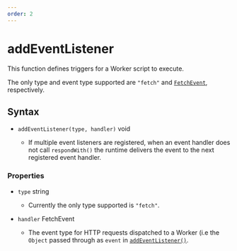 ```yaml
---
order: 2
---
```


# addEventListener

This function defines triggers for a Worker script to execute.

The only type and event type supported are `"fetch"` and [`FetchEvent`](/reference/runtime-apis/fetch-event), respectively.

## Syntax

<Definitions>

- <Code>addEventListener(type, handler)</Code> <Type>void</Type>

  - If multiple event listeners are registered, when an event handler does not call `respondWith()` the runtime delivers the event to the next registered event handler.

</Definitions>

### Properties

<Definitions>

- `type` <Type>string</Type>
  - Currently the only type supported is `"fetch"`.

- `handler` <TypeLink href="/reference/runtime-apis/fetch-event">FetchEvent</TypeLink>
  - The event type for HTTP requests dispatched to a Worker (i.e the `Object` passed through as `event` in [`addEventListener()`](/runtime-apis/add-event-listener).

</Definitions>
